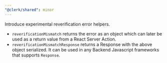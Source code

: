 ```yaml
---
"@clerk/shared": minor
---
```


Introduce experimental reverification error helpers.
- `reverificationMismatch` returns the error as an object which can later be used as a return value from a React Server Action.
- `reverificationMismatchResponse` returns a Response with the above object serialized. It can be used in any Backend Javascript frameworks that supports `Response`.  
